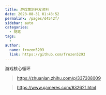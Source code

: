 ```yaml
---
title: 游戏策划开发资料
date: 2023-08-31 01:43:52
permalink: /pages/d4542f/
sidebar: auto
categories:
  - 随笔
tags:
  - 
author: 
  name: frozen5293
  link: https://github.com/frozen5293
---
```


游戏核心循环
> https://zhuanlan.zhihu.com/p/337308009

> https://www.gameres.com/832621.html